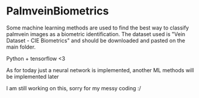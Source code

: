 # PalmveinBiometrics
Some machine learning methods are used to find the best way to classify palmvein images as a biometric identification. The dataset used is "Vein Dataset - CIE Biometrics" and should be downloaded and pasted on the main folder.

Python + tensorflow <3 

As for today just a neural network is implemented, another ML methods will be implemented later

I am still working on this, sorry for my messy coding :/ 
